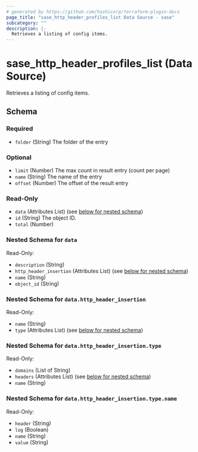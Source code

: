 ```yaml
---
# generated by https://github.com/hashicorp/terraform-plugin-docs
page_title: "sase_http_header_profiles_list Data Source - sase"
subcategory: ""
description: |-
  Retrieves a listing of config items.
---
```


# sase_http_header_profiles_list (Data Source)

Retrieves a listing of config items.



<!-- schema generated by tfplugindocs -->
## Schema

### Required

- `folder` (String) The folder of the entry

### Optional

- `limit` (Number) The max count in result entry (count per page)
- `name` (String) The name of the entry
- `offset` (Number) The offset of the result entry

### Read-Only

- `data` (Attributes List) (see [below for nested schema](#nestedatt--data))
- `id` (String) The object ID.
- `total` (Number)

<a id="nestedatt--data"></a>
### Nested Schema for `data`

Read-Only:

- `description` (String)
- `http_header_insertion` (Attributes List) (see [below for nested schema](#nestedatt--data--http_header_insertion))
- `name` (String)
- `object_id` (String)

<a id="nestedatt--data--http_header_insertion"></a>
### Nested Schema for `data.http_header_insertion`

Read-Only:

- `name` (String)
- `type` (Attributes List) (see [below for nested schema](#nestedatt--data--http_header_insertion--type))

<a id="nestedatt--data--http_header_insertion--type"></a>
### Nested Schema for `data.http_header_insertion.type`

Read-Only:

- `domains` (List of String)
- `headers` (Attributes List) (see [below for nested schema](#nestedatt--data--http_header_insertion--type--headers))
- `name` (String)

<a id="nestedatt--data--http_header_insertion--type--headers"></a>
### Nested Schema for `data.http_header_insertion.type.name`

Read-Only:

- `header` (String)
- `log` (Boolean)
- `name` (String)
- `value` (String)


